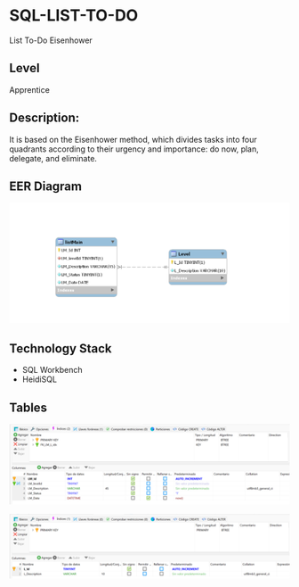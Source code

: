 # SQL-LIST-TO-DO
List To-Do Eisenhower

## Level
Apprentice

## Description:
It is based on the Eisenhower method, which divides tasks into four quadrants according to their urgency and importance: do now, plan, delegate, and eliminate.

## EER Diagram
![EER schema](https://github.com/juancabrera-r/SQL-LIST-TO-DO/blob/main/schemaEER.png)

## Technology Stack
- SQL Workbench
- HeidiSQL

## Tables

![listmain](https://github.com/juancabrera-r/SQL-LIST-TO-DO/blob/main/listmain.png)

![level](https://github.com/juancabrera-r/SQL-LIST-TO-DO/blob/main/level.png)
